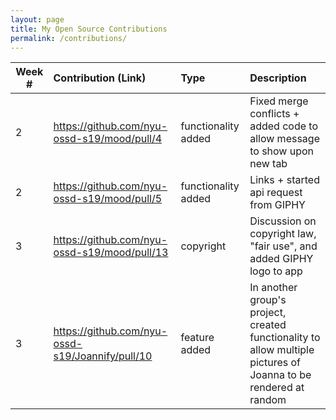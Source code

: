 ```yaml
---
layout: page
title: My Open Source Contributions
permalink: /contributions/
---
```


<!-- 
Type of the contribution should be "Wikipedia edit", "OpenStreet Map feature", "Documentation", "Course website", "Blog", 
"Browse Add-on", etc. 

The descriptioin should include a brief summary of what you did. 

Replace the first row with your contribution. 

--> 





| Week #       | Contribution (Link)  | Type  | Description | 
|---|:---|:---|:---| 
| 2  | https://github.com/nyu-ossd-s19/mood/pull/4 | functionality added | Fixed merge conflicts + added code to allow message to show upon new tab |
|  2   |  https://github.com/nyu-ossd-s19/mood/pull/5   |  functionality added   |   Links + started api request from GIPHY   |
|   3  |  https://github.com/nyu-ossd-s19/mood/pull/13   |  copyright   |   Discussion on copyright law, "fair use", and added GIPHY logo to app   |
| 3|https://github.com/nyu-ossd-s19/Joannify/pull/10 | feature added| In another group's project, created functionality to allow multiple pictures of Joanna to be rendered at random| 
